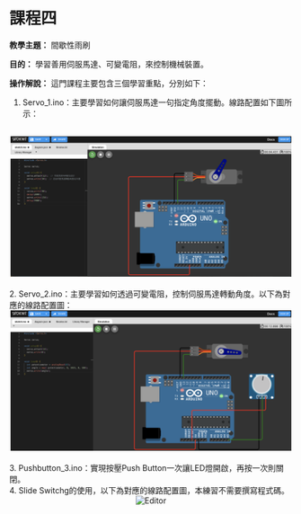 # 課程四

**教學主題：** 間歇性雨刷
	
**目的：** 學習善用伺服馬達、可變電阻，來控制機械裝置。

**操作解說：** 這門課程主要包含三個學習重點，分別如下：
1. Servo_1.ino：主要學習如何讓伺服馬達一句指定角度擺動。線路配置如下圖所示：
<br>
<div align="center">
	<img src="./Wokwi截圖1.png" alt="Editor" width="500">
</div>
<br>
2. Servo_2.ino：主要學習如何透過可變電阻，控制伺服馬達轉動角度。以下為對應的線路配置圖：
<br>
<div align="center">
	<img src="./Wokwi截圖2.png" alt="Editor" width="500">
</div>
<br>
3. Pushbutton_3.ino：實現按壓Push Button一次讓LED燈開啟，再按一次則關閉。<br>
4. Slide Switchg的使用，以下為對應的線路配置圖，本練習不需要撰寫程式碼。
<br>
<div align="center">
	<img src="./Wokwi截圖3.png" alt="Editor" width="500">
</div>
<br>
